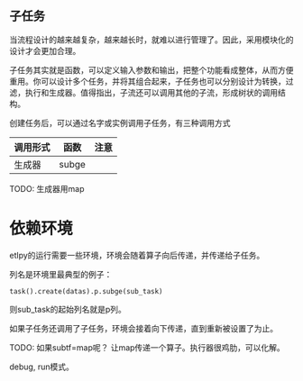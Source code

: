 ## 子任务

当流程设计的越来越复杂，越来越长时，就难以进行管理了。因此，采用模块化的设计才会更加合理。

子任务其实就是函数，可以定义输入参数和输出，把整个功能看成整体，从而方便重用。你可以设计多个任务，并将其组合起来，子任务也可以分别设计为转换，过滤，执行和生成器。值得指出，子流还可以调用其他的子流，形成树状的调用结构。


创建任务后，可以通过名字或实例调用子任务，有三种调用方式

| 调用形式 | 函数  | 注意  |
| --      | --   |  --   |
| 生成器  |  subge 

TODO: 生成器用map



# 依赖环境

etlpy的运行需要一些环境，环境会随着算子向后传递，并传递给子任务。

列名是环境里最典型的例子：

`task().create(datas).p.subge(sub_task)`

则sub_task的起始列名就是p列。

如果子任务还调用了子任务，环境会接着向下传递，直到重新被设置了为止。

TODO: 如果subtf=map呢？ 让map传递一个算子。执行器很鸡肋，可以化解。

debug, run模式。